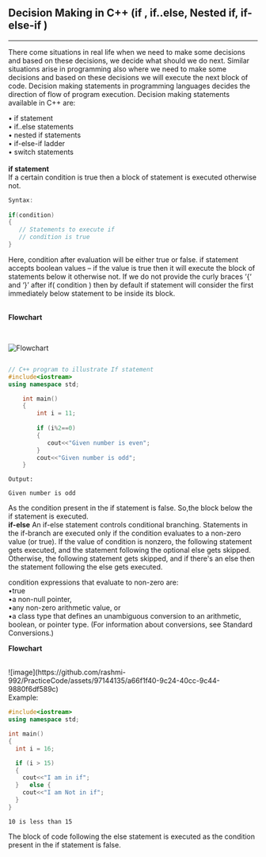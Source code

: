   ## Decision Making in C++ (if , if..else, Nested if, if-else-if )
________________________________________
There come situations in real life when we need to make some decisions and based on these decisions, we decide what should we do next. Similar situations arise in programming also where we need to make some decisions and based on these decisions we will execute the next block of code. Decision making statements in programming languages decides the direction of flow of program execution. Decision making statements available in C++ are:
 
•	if statement  
•	if..else statements  
•	nested if statements  
•	if-else-if ladder  
•	switch statements  <br /><br />
**if statement**  
If a certain condition is true then a block of statement is executed otherwise not.
~~~C++
Syntax:
 
if(condition) 
{
   // Statements to execute if
   // condition is true
}
~~~  

Here, condition after evaluation will be either true or false. if statement accepts boolean values – if the value is true then it will execute the block of statements below it otherwise not.
If we do not provide the curly braces ‘{‘ and ‘}’ after if( condition ) then by default if statement will consider the first immediately below statement to be inside its block. <br /> 
<br />

__Flowchart__

<br />

![**Flowchart**](https://github.com/rashmi-992/PracticeCode/assets/97144135/7ae3fc9d-6012-4796-b9c5-9051ea99483a)
 
~~~C++

// C++ program to illustrate If statement
#include<iostream>
using namespace std;

    int main()
    {
        int i = 11;
 
        if (i%2==0)
        {
           cout<<"Given number is even";
        }    
        cout<<"Given number is odd";
    }
~~~
~~~
Output:
 
Given number is odd
~~~

As the condition present in the if statement is false. So,the block below the if statement is executed.  <br />
__if-else__
An if-else statement controls conditional branching. Statements in the if-branch are executed only if the condition evaluates to a non-zero value (or true). If the value of condition is nonzero, the following statement gets executed, and the statement following the optional else gets skipped. Otherwise, the following statement gets skipped, and if there's an else then the statement following the else gets executed.

condition expressions that evaluate to non-zero are:  
•true  
•a non-null pointer,  
•any non-zero arithmetic value, or  
•a class type that defines an unambiguous conversion to an arithmetic, boolean, or pointer type. (For information about conversions, see Standard Conversions.)
<br />

__Flowchart__

<br />
![image](https://github.com/rashmi-992/PracticeCode/assets/97144135/a66f1f40-9c24-40cc-9c44-9880f6df589c)


<br />
Example:
 
~~~C++
#include<iostream>
using namespace std;

int main()
{
  int i = 16;

  if (i > 15)
  {
    cout<<"I am in if";
  }   else { 
    cout<<"I am Not in if";
  }
}
~~~

~~~Output
10 is less than 15
~~~

 The block of code following the else statement is executed as the condition present in the if statement is false.




